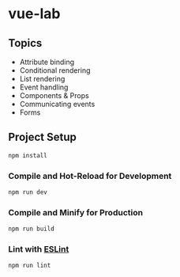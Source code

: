# vue-lab

## Topics

- Attribute binding
- Conditional rendering
- List rendering
- Event handling
- Components & Props
- Communicating events
- Forms

## Project Setup

```sh
npm install
```

### Compile and Hot-Reload for Development

```sh
npm run dev
```

### Compile and Minify for Production

```sh
npm run build
```

### Lint with [ESLint](https://eslint.org/)

```sh
npm run lint
```
